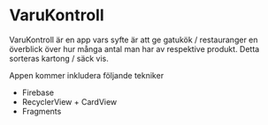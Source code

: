# VaruKontroll

VaruKontroll är en app vars syfte är att ge gatukök / restauranger en överblick över hur många antal man har av respektive produkt.
Detta sorteras kartong / säck vis.

Appen kommer inkludera följande tekniker
* Firebase
* RecyclerView + CardView
* Fragments
